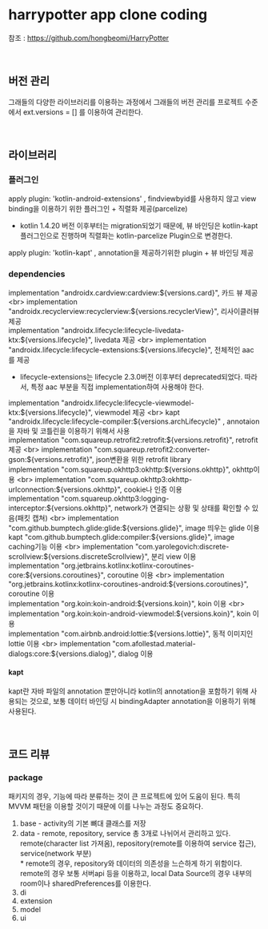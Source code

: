 # harrypotter app clone coding

참조 : https://github.com/hongbeomi/HarryPotter

<br>

## 버전 관리

그래들의 다양한 라이브러리를 이용하는 과정에서 그래들의 버전 관리를 프로젝트 수준에서 ext.versions = [] 를 이용하여 관리한다.

<br>

## 라이브러리

### 플러그인
apply plugin: 'kotlin-android-extensions' , findviewbyid를 사용하지 않고 view binding을 이용하기 위한 플러그인 + 직렬화 제공(parcelize) 
* kotlin 1.4.20 버전 이후부터는 migration되었기 때문에, 뷰 바인딩은 kotlin-kapt 플러그인으로 진행하며 직렬화는 kotlin-parcelize Plugin으로 변경한다. 

apply plugin: 'kotlin-kapt' , annotation을 제공하기위한 plugin + 뷰 바인딩 제공 <br>


### dependencies
implementation "androidx.cardview:cardview:${versions.card}", 카드 뷰 제공 <br>
implementation "androidx.recyclerview:recyclerview:${versions.recyclerView}", 리사이클러뷰 제공 <br>
implementation "androidx.lifecycle:lifecycle-livedata-ktx:${versions.lifecycle}", livedata 제공 <br>
implementation "androidx.lifecycle:lifecycle-extensions:${versions.lifecycle}", 전체적인 aac를 제공 <br>
* lifecycle-extensions는 lifecycle 2.3.0버전 이후부터 deprecated되었다. 따라서, 특정 aac 부분을 직접 implementation하여 사용해야 한다.

implementation "androidx.lifecycle:lifecycle-viewmodel-ktx:${versions.lifecycle}", viewmodel 제공 <br>
kapt "androidx.lifecycle:lifecycle-compiler:${versions.archLifecycle}" , annotaion을 자바 및 코틀린을 이용하기 위해서 사용 <br>
implementation "com.squareup.retrofit2:retrofit:${versions.retrofit}", retrofit 제공 <br>
implementation "com.squareup.retrofit2:converter-gson:${versions.retrofit}", json변환을 위한 retrofit library <br>
implementation "com.squareup.okhttp3:okhttp:${versions.okhttp}", okhttp이용 <br>
implementation "com.squareup.okhttp3:okhttp-urlconnection:${versions.okhttp}", cookie나 인증 이용 <br>
implementation "com.squareup.okhttp3:logging-interceptor:${versions.okhttp}", network가 연결되는 상황 및 상태를 확인할 수 있음(패킷 캡쳐) <br>
implementation "com.github.bumptech.glide:glide:${versions.glide}", image 띄우는 glide 이용 <br>
kapt "com.github.bumptech.glide:compiler:${versions.glide}", image caching기능 이용 <br>
implementation "com.yarolegovich:discrete-scrollview:${versions.discreteScrollview}", 분리 view 이용 <br>
implementation "org.jetbrains.kotlinx:kotlinx-coroutines-core:${versions.coroutines}", coroutine 이용 <br>
implementation "org.jetbrains.kotlinx:kotlinx-coroutines-android:${versions.coroutines}", coroutine 이용 <br>
implementation "org.koin:koin-android:${versions.koin}", koin 이용 <br>
implementation "org.koin:koin-android-viewmodel:${versions.koin}", koin 이용 <br>
implementation "com.airbnb.android:lottie:${versions.lottie}", 동적 이미지인 lottie 이용 <br>
implementation "com.afollestad.material-dialogs:core:${versions.dialog}", dialog 이용 
<br>
#### kapt
kapt란 자바 파일의 annotation 뿐만아니라 kotlin의 annotation을 포함하기 위해 사용되는 것으로, 보통 데이터 바인딩 시 bindingAdapter annotation을 이용하기 위해 사용된다.

<br>

## 코드 리뷰

### package
패키지의 경우, 기능에 따라 분류하는 것이 큰 프로젝트에 있어 도움이 된다. 특히 MVVM 패턴을 이용할 것이기 때문에 이를 나누는 과정도 중요하다. <br>
1. base - activity의 기본 뼈대 클래스를 저장
2. data - remote, repository, service 총 3개로 나뉘어서 관리하고 있다. remote(character list 가져옴), repository(remote를 이용하여 service 접근), service(network 부분) <br> * remote의 경우, repository와 데이터의 의존성을 느슨하게 하기 위함이다. remote의 경우 보통 서버api 등을 이용하고, local Data Source의 경우 내부의 room이나 sharedPreferences를 이용한다. 
3. di
4. extension
5. model
6. ui
